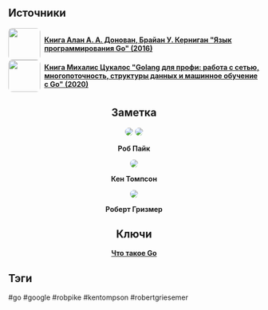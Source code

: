 <h2 align="left">Источники</h2>
<div style="text-align: left">
	<ul style="padding: 0; list-style-type: none; display: flex; flex-direction: column; align-items: left;">
		<li style="display: flex; align-items: center">
			<img
			style="border-radius: 8px; margin-right: 8px; width: 64px; height: 64px; object-fit: cover"
			src="https://sun9-10.userapi.com/impf/c840132/v840132618/2369c/RxOhUx5AZ8I.jpg?size=838x1200&quality=96&sign=5d8a28b7c219c3e3d1701d96d34bc85c&type=album"
			/>
			<strong><a href="https://vk.com/wall-54530371_155159">Книга Алан А. А. Донован, Брайан У. Керниган "Язык программирования Go" (2016)</a></strong>
	    </li>
	    <li style="display: flex; align-items: center">
			<img
			style="border-radius: 8px; margin-right: 8px; width: 64px; height: 64px; object-fit: cover"
			src="https://sun9-21.userapi.com/impg/BzwfgnHla1jSpRfQFGMTtNmAByGtbCB7xdJZJw/3dXII-HzNDU.jpg?size=490x682&quality=96&sign=63a3397344c18e7a2ea2c2a2f9568f04&type=album"
			/>
			<strong><a href="https://vk.com/wall-167789771_1523">Книга Михалис Цукалос "Golang для профи: работа с сетью, многопоточность, структуры данных и машинное обучение с Go" (2020)</a></strong>
		</li>
	</ul>
</div>
<h2 align="center">Заметка</h2>

<center>
	<img style="border-radius: 8px;" src="https://habrastorage.org/getpro/habr/upload_files/1f2/097/e41/1f2097e41a5d2557e4f99fcdd85c4eef.png" />
	<img style="border-radius: 8px;" src="https://live.staticflickr.com/4096/4818477029_d2502b9a6f_b.jpg" />
	<strong><p>Роб Пайк</p></strong>
	<img style="border-radius: 8px;" src="https://i.ytimg.com/vi/sLC-XSPYpjs/maxresdefault.jpg" />
	<strong><p>Кен Томпсон</p></strong>
	<img style="border-radius: 8px;" src="https://i.ytimg.com/vi/ZbtB1Aqc41A/maxresdefault.jpg" />
	<strong><p>Роберт Гризмер</p></strong>
</center>
<h2 align="center">Ключи</h2>
<div style="display: flex; align-items: flex-start;">
  <ul style="list-style-type: none; margin: 0; padding: 0; text-align: center; flex-grow: 1;">
    <li><strong><a href="obsidian://open?file=Go/Что такое Go">Что такое Go</a></strong></li>
  </ul>
</div>
<h2 align="left">Тэги</h2>
#go #google #robpike #kentompson #robertgriesemer